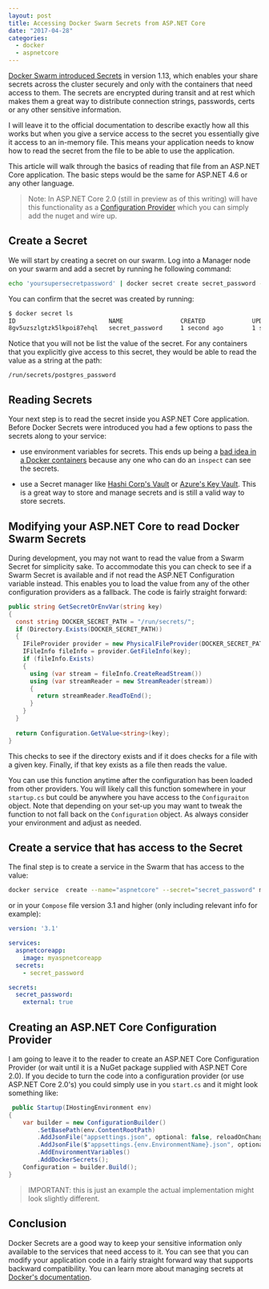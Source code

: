 ```yaml
---
layout: post
title: Accessing Docker Swarm Secrets from ASP.NET Core
date: "2017-04-28"
categories:
  - docker
  - aspnetcore
---
```


[Docker Swarm introduced Secrets](https://docs.docker.com/engine/swarm/secrets/) in version 1.13, which enables your share secrets across the cluster securely and only with the containers that need access to them.  The secrets are encrypted during transit and at rest which makes them a great way to distribute connection strings, passwords, certs or any other sensitive information.  

I will leave it to the official documentation to describe exactly how all this works but when you give a service access to the secret you essentially give it access to an in-memory file.  This means your application needs to know how to read the secret from the file to be able to use the application.  

This article will walk through the basics of reading that file from an ASP.NET Core application.  The basic steps would be the same for ASP.NET 4.6 or any other language.  

> Note: In ASP.NET Core 2.0 (still in preview as of this writing) will have this functionality as a [Configuration Provider](https://github.com/aspnet/Configuration/tree/2519ffc7fc1071befeae021551c6203126e117d3/src/Microsoft.Extensions.Configuration.DockerSecrets) which you can simply add the nuget and wire up.

##  Create a Secret
We will start by creating a secret on our swarm.  Log into a Manager node on your swarm and add a secret by running he following command:

```bash
echo 'yoursupersecretpassword' | docker secret create secret_password -
```

You can confirm that the secret was created by running:

```bash
$ docker secret ls
ID                          NAME                CREATED             UPDATED
8gv5uzszlgtzk5lkpoi87ehql   secret_password     1 second ago        1 second ago
```

Notice that you will not be list the value of the secret. For any containers that you explicitly give access to this secret, they would be able to read the value as a string at the path:

```
/run/secrets/postgres_password
```

## Reading Secrets
Your next step is to read the secret inside you ASP.NET Core application. Before Docker Secrets were introduced you had a few options to pass the secrets along to your service:

- use environment variables for secrets.  This ends up being a [bad idea in a Docker containers](https://github.com/moby/moby/issues/13490) because any one who can do an ```inspect``` can see the secrets. 

- use a Secret manager like [Hashi Corp's Vault](https://www.vaultproject.io/) or [Azure's Key Vault](https://azure.microsoft.com/en-us/services/key-vault/).  This is a great way to store and manage secrets and is still a valid way to store secrets.  

## Modifying your ASP.NET Core to read Docker Swarm Secrets
During development, you may not want to read the value from a Swarm Secret for simplicity sake.  To accommodate this you can check to see if a Swarm Secret is available and if not read the ASP.NET Configuration variable instead.  This enables you to load the value from any of the other configuration providers as a fallback.  The code is fairly straight forward:

```csharp
public string GetSecretOrEnvVar(string key)
{
  const string DOCKER_SECRET_PATH = "/run/secrets/";
  if (Directory.Exists(DOCKER_SECRET_PATH))
  {
    IFileProvider provider = new PhysicalFileProvider(DOCKER_SECRET_PATH);
    IFileInfo fileInfo = provider.GetFileInfo(key);
    if (fileInfo.Exists)
    {
      using (var stream = fileInfo.CreateReadStream())
      using (var streamReader = new StreamReader(stream))
      {
        return streamReader.ReadToEnd();
      }
    }
  }
  
  return Configuration.GetValue<string>(key);
}
```

This checks to see if the directory exists and if it does checks for a file with a given key. Finally, if that key exists as a file then reads the value.  

You can use this function anytime after the configuration has been loaded from other providers.  You will likely call this function somewhere in your ```startup.cs``` but could be anywhere you have access to the ```Configuraiton``` object.  Note that depending on your set-up you may want to tweak the function to not fall back on the ```Configuration``` object.  As always consider your environment and adjust as needed.

##  Create a service that has access to the Secret
The final step is to create a service in the Swarm that has access to the value:

```bash
docker service  create --name="aspnetcore" --secret="secret_password" myaspnetcoreapp
```

or in your ```Compose``` file version 3.1 and higher (only including relevant info for example):

```yml
version: '3.1'

services:
  aspnetcoreapp:
    image: myaspnetcoreapp
  secrets:
    - secret_password

secrets:
  secret_password:
    external: true
```

## Creating an ASP.NET Core Configuration Provider
I am going to leave it to the reader to create an ASP.NET Core Configuration Provider (or wait until it is a NuGet package supplied with ASP.NET Core 2.0).  If you decide to turn the code into a configuration provider (or use ASP.NET Core 2.0's) you could simply use in you ```start.cs``` and it might look something like:

```csharp
 public Startup(IHostingEnvironment env)
{
    var builder = new ConfigurationBuilder()
        .SetBasePath(env.ContentRootPath)
        .AddJsonFile("appsettings.json", optional: false, reloadOnChange: true)
        .AddJsonFile($"appsettings.{env.EnvironmentName}.json", optional: true)
        .AddEnvironmentVariables()
        .AddDockerSecrets();
    Configuration = builder.Build();
}
```

> IMPORTANT: this is just an example the actual implementation might look slightly different.

## Conclusion
Docker Secrets are a good way to keep your sensitive information only available to the services that need access to it.  You can see that you can modify your application code in a fairly straight forward way that supports backward compatibility.  You can learn more about managing secrets at [Docker's documentation](https://docs.docker.com/engine/swarm/secrets/).  
